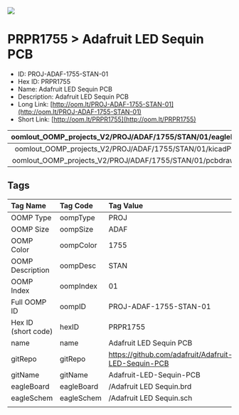 


  
![][im]
# PRPR1755 > Adafruit LED Sequin PCB

- ID: PROJ-ADAF-1755-STAN-01
- Hex ID: PRPR1755
- Name: Adafruit LED Sequin PCB
- Description: Adafruit LED Sequin PCB
- Long Link: [http://oom.lt/PROJ-ADAF-1755-STAN-01](http://oom.lt/PROJ-ADAF-1755-STAN-01)
- Short Link: [http://oom.lt/PRPR1755](http://oom.lt/PRPR1755)
  

|oomlout_OOMP_projects_V2/PROJ/ADAF/1755/STAN/01/eagleImage.png|oomlout_OOMP_projects_V2/PROJ/ADAF/1755/STAN/01/eagleSchemImage.png|oomlout_OOMP_projects_V2/PROJ/ADAF/1755/STAN/01/kicadPcb3dFront.png|oomlout_OOMP_projects_V2/PROJ/ADAF/1755/STAN/01/kicadPcb3dBack.png|
| :---: | :---: | :---: | :---: |
|oomlout_OOMP_projects_V2/PROJ/ADAF/1755/STAN/01/kicadPcb3d.png|oomlout_OOMP_projects_V2/PROJ/ADAF/1755/STAN/01/bomBack.png|oomlout_OOMP_projects_V2/PROJ/ADAF/1755/STAN/01/bomFront.png|oomlout_OOMP_projects_V2/PROJ/ADAF/1755/STAN/01/pcbdraw.svg|
|oomlout_OOMP_projects_V2/PROJ/ADAF/1755/STAN/01/pcbdrawBack.svg||||

## Tags
  

|Tag Name|Tag Code|Tag Value|
| :--- | :--- | :--- |
|OOMP Type|oompType|PROJ|
|OOMP Size|oompSize|ADAF|
|OOMP Color|oompColor|1755|
|OOMP Description|oompDesc|STAN|
|OOMP Index|oompIndex|01|
|Full OOMP ID|oompID|PROJ-ADAF-1755-STAN-01|
|Hex ID (short code)|hexID|PRPR1755|
|name|name|Adafruit LED Sequin PCB|
|gitRepo|gitRepo|https://github.com/adafruit/Adafruit-LED-Sequin-PCB|
|gitName|gitName|Adafruit-LED-Sequin-PCB|
|eagleBoard|eagleBoard|/Adafruit LED Sequin.brd|
|eagleSchem|eagleSchem|/Adafruit LED Sequin.sch|
||||



[im]: PROJ/ADAF/1755/STAN/01/kicadPcb3d_450.png
